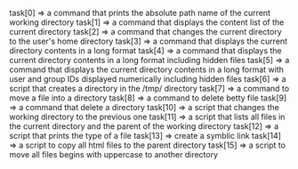 task[0] => a command that prints the absolute path name of the current working directory
task[1] => a command that displays the content list of the current directory
task[2] => a command that changes the current directory to the user's home directory
task[3] => a command that displays the current directory contents in a long format
task[4] => a command that displays the current directory contents in a long format including hidden files
task[5] => a command that displays the current directory contents in a long format with user and group IDs displayed numerically including hidden files
task[6] => a script that creates a directory in the /tmp/ directory
task[7] => a command to move a file into a directory
task[8] => a command to delete betty file
task[9] => a command that delete a directory
task[10] => a script that changes the working directory to the previous one
task[11] => a script that lists all files in the current directory and the parent of the working directory 
task[12] => a script that prints the type of a file
task[13] => create a symblic link
task[14] => a script to copy all html files to the parent directory
task[15] => a script to move all files begins with uppercase to another directory

